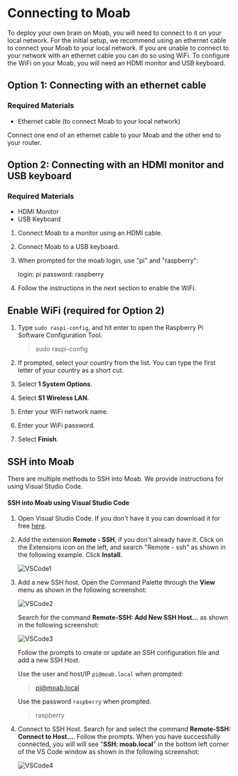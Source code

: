 # Connecting to Moab

To deploy your own brain on Moab, you will need to connect to it on your
local network. For the initial setup, we recommend using an ethernet
cable to connect your Moab to your local network. If you are unable to
connect to your network with an ethernet cable you can do so using WiFi.
To configure the WiFi on your Moab, you will need an HDMI monitor and
USB keyboard.

## Option 1: Connecting with an ethernet cable

### Required Materials

- Ethernet cable (to connect Moab to your local network)

Connect one end of an ethernet cable to your Moab and the other end to
your router.

## Option 2: Connecting with an HDMI monitor and USB keyboard

### Required Materials

- HDMI Monitor
- USB Keyboard

1. Connect Moab to a monitor using an HDMI cable.

2. Connect Moab to a USB keyboard.

3. When prompted for the moab login, use "pi" and "raspberry":

    login: pi
    password: raspberry

4. Follow the instructions in the next section to enable the WiFi.

## Enable WiFi (required for Option 2)

1. Type `sudo raspi-config`, and hit enter to open the Raspberry Pi
Software Configuration Tool.

    >sudo raspi-config

2. If prompted, select your country from the list. You can type the
first letter of your country as a short cut.

3. Select **1 System Options**.

4. Select **S1 Wireless LAN**.

5. Enter your WiFi network name.

6. Enter your WiFi password.

7. Select **Finish**.

## SSH into Moab

There are multiple methods to SSH into Moab. We provide instructions for
using Visual Studio Code.

#### SSH into Moab using Visual Studio Code

1. Open Visual Studio Code. If you don't have it you can download it for
free [here](https://code.visualstudio.com/).

2. Add the extension **Remote - SSH**, if you don't already have it.
Click on the Extensions icon on the left, and search "Remote - ssh" as
shown in the following example. Click **Install**.

   ![VSCode1](images/VSCode1.png)

3. Add a new SSH host. Open the Command Palette through the **View**
menu as shown in the following screenshot:

    ![VSCode2](images/VSCode2.png)

    Search for the command **Remote-SSH: Add New SSH Host...** as shown
    in the following screenshot:

    ![VSCode3](images/VSCode3.png)

    Follow the prompts to create or update an SSH configuration file and
    add a new SSH Host. 

    Use the user and host/IP `pi@moab.local` when prompted:

    >pi@moab.local

    Use the password `raspberry` when prompted.

    >raspberry

4. Connect to SSH Host. Search for and select the command **Remote-SSH:
Connect to Host...**. Follow the prompts. When you have successfully
connected, you will will see "**SSH: moab.local**" in the bottom left
corner of the VS Code window as shown in the following screenshot:

    ![VSCode4](images/VSCode4.png)
